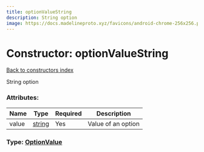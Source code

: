 ```yaml
---
title: optionValueString
description: String option
image: https://docs.madelineproto.xyz/favicons/android-chrome-256x256.png
---
```

# Constructor: optionValueString  
[Back to constructors index](index.md)



String option

### Attributes:

| Name     |    Type       | Required | Description |
|----------|---------------|----------|-------------|
|value|[string](../types/string.md) | Yes|Value of an option|



### Type: [OptionValue](../types/OptionValue.md)


